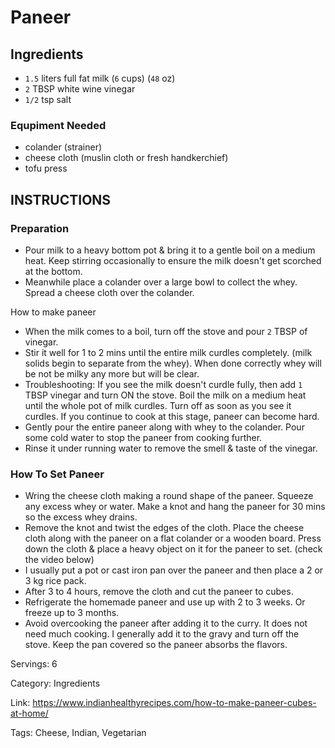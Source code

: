 # Paneer

## Ingredients

- `1.5` liters full fat milk (`6` cups) (`48` oz)
- `2` TBSP white wine vinegar
- `1/2` tsp salt

### Equpiment Needed

- colander (strainer)
- cheese cloth (muslin cloth or fresh handkerchief)
- tofu press

## INSTRUCTIONS

### Preparation

- Pour milk to a heavy bottom pot & bring it to a gentle boil on a medium heat. Keep stirring occasionally to ensure the milk doesn't get scorched at the bottom.
- Meanwhile place a colander over a large bowl to collect the whey. Spread a cheese cloth over the colander.

How to make paneer

- When the milk comes to a boil, turn off the stove and pour `2` TBSP of vinegar.
- Stir it well for 1 to 2 mins until the entire milk curdles completely. (milk solids begin to separate from the whey). When done correctly whey will be not be milky any more but will be clear.
- Troubleshooting: If you see the milk doesn't curdle fully, then add `1` TBSP vinegar and turn ON the stove. Boil the milk on a medium heat until the whole pot of milk curdles. Turn off as soon as you see it curdles. If you continue to cook at this stage, paneer can become hard.
- Gently pour the entire paneer along with whey to the colander. Pour some cold water to stop the paneer from cooking further.
- Rinse it under running water to remove the smell & taste of the vinegar.

### How To Set Paneer

- Wring the cheese cloth making a round shape of the paneer. Squeeze any excess whey or water. Make a knot and hang the paneer for 30 mins so the excess whey drains.
- Remove the knot and twist the edges of the cloth. Place the cheese cloth along with the paneer on a flat colander or a wooden board. Press down the cloth & place a heavy object on it for the paneer to set. (check the video below)
- I usually put a pot or cast iron pan over the paneer and then place a 2 or 3 kg rice pack.
- After 3 to 4 hours, remove the cloth and cut the paneer to cubes.
- Refrigerate the homemade paneer and use up with 2 to 3 weeks. Or freeze up to 3 months.
- Avoid overcooking the paneer after adding it to the curry. It does not need much cooking. I generally add it to the gravy and turn off the stove. Keep the pan covered so the paneer absorbs the flavors.

Servings: 6

Category: Ingredients

Link: https://www.indianhealthyrecipes.com/how-to-make-paneer-cubes-at-home/

Tags: Cheese, Indian, Vegetarian

